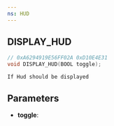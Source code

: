 ```yaml
---
ns: HUD
---
```

## DISPLAY_HUD

```c
// 0xA6294919E56FF02A 0xD10E4E31
void DISPLAY_HUD(BOOL toggle);
```

```
If Hud should be displayed  
```

## Parameters
* **toggle**: 

